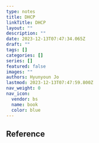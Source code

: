 ```yaml
---
type: notes
title: DHCP
linkTitle: DHCP
layout: ""
description: ""
date: 2023-12-13T07:47:34.065Z
draft: ""
tags: []
categories: []
series: []
featured: false
images: ""
authors: Hyunyoun Jo
lastmod: 2023-12-13T07:47:59.800Z
nav_weight: 0
nav_icon:
  vendor: bs
  name: book
  color: blue
---
```


## Reference
